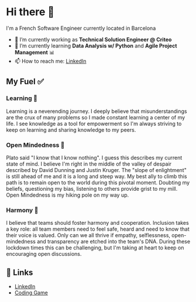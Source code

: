 # Hi there 👋

I'm a French Software Engineer currently located in Barcelona

- 🔭 I’m currently working as **Technical Solution Engineer @ Criteo**
- 🌱 I’m currently learning **Data Analysis w/ Python** and **Agile Project Management** :bar_chart:
- 📫 How to reach me: [LinkedIn](https://www.linkedin.com/in/dillarm/)

## My Fuel ✅

### Learning :book:

Learning is a neverending journey.
I deeply believe that misunderstandings are the crux of many problems so I made constant learning a center of my life.
I see knowledge as a tool for empowerment so I'm always striving to keep on learning and sharing knowledge to my peers.

### Open Mindedness :high_brightness:

Plato said "I know that I know nothing". I guess this describes my current state of mind.
I believe I'm right in the middle of the valley of despair described by David Dunning and Justin Kruger. The "slope of enlightment" is still ahead of me and it is a long and steep way.
My best ally to climb this path is to remain open to the world during this pivotal moment. Doubting my beliefs, questioning my bias, listening to others provide grist to my mill.
Open Mindedness is my hiking pole on my way up.

### Harmony :cherry_blossom:

I believe that teams should foster harmony and cooperation.
Inclusion takes a key role: all team members need to feel safe, heard and need to know that their voice is valued.
Only can we all thrive if empathy, selflessness, open-mindedness and transparency are etched into the team's DNA. During these lockdown times this can be challenging, but I'm taking at heart to keep on encouraging open discussions.

## :link: Links

- [LinkedIn](https://www.linkedin.com/in/dillarm/)
- [Coding Game](https://www.codingame.com/profile/ade1241c8e40b0f663501dedbed701ba8105014)

